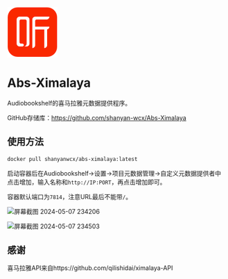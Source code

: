 ![icon](https://raw.githubusercontent.com/shanyan-wcx/Abs-Ximalaya/mian/assets/icon.png)

# Abs-Ximalaya

Audiobookshelf的喜马拉雅元数据提供程序。

GitHub存储库：https://github.com/shanyan-wcx/Abs-Ximalaya

## 使用方法

```bash
docker pull shanyanwcx/abs-ximalaya:latest
```

启动容器后在Audiobookshelf->设置->项目元数据管理->自定义元数据提供者中点击增加，输入名称和`http://IP:PORT`，再点击增加即可。

容器默认端口为`7814`，注意URL最后不能带`/`。

![屏幕截图 2024-05-07 234206](https://github.com/shanyan-wcx/Abs-Ximalaya/assets/58252651/46f7e2a0-979b-4efd-adf5-3c3efcad4ca1)

![屏幕截图 2024-05-07 234503](https://github.com/shanyan-wcx/Abs-Ximalaya/assets/58252651/265cfb3e-459e-4a90-89a2-5134c31f2c39)

## 感谢
喜马拉雅API来自https://github.com/qilishidai/ximalaya-API
